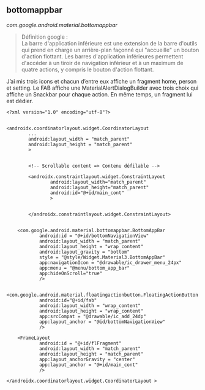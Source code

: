 ## bottomappbar 
*com.google.android.material.bottomappbar*


>Définition google :<br>La barre d'application inférieure est une extension de la barre d'outils qui prend en charge un arrière-plan façonné qui "accueille" un bouton d'action flottant.
>Les barres d'application inférieures permettent d'accéder à un tiroir de navigation inférieur et à un maximum de quatre actions, y compris le bouton d'action flottant.

J’ai mis trois icons et chacun d’entre eux affiche un fragment home, person et setting.
Le FAB affiche une MaterialAlertDialogBuilder avec trois choix qui affiche un Snackbar pour chaque action. En même temps, un fragment lui est dédier.

```
<?xml version="1.0" encoding="utf-8"?>


<androidx.coordinatorlayout.widget.CoordinatorLayout
        ...
        android:layout_width = "match_parent"
        android:layout_height = "match_parent"
        >
    
        
        <!-- Scrollable content => Contenu défilable -->
        
        <androidx.constraintlayout.widget.ConstraintLayout
                android:layout_width="match_parent"
                android:layout_height="match_parent"
                android:id="@+id/main_cont"
                >
        
        
        </androidx.constraintlayout.widget.ConstraintLayout>
    
    
    <com.google.android.material.bottomappbar.BottomAppBar
            android:id = "@+id/bottomNavigationView"
            android:layout_width = "match_parent"
            android:layout_height = "wrap_content"
            android:layout_gravity = "bottom"
            style = "@style/Widget.Material3.BottomAppBar"
            app:navigationIcon = "@drawable/ic_drawer_menu_24px"
            app:menu = "@menu/bottom_app_bar"
            app:hideOnScroll="true"
            />
    
    <com.google.android.material.floatingactionbutton.FloatingActionButton
            android:id="@+id/fab"
            android:layout_width = "wrap_content"
            android:layout_height = "wrap_content"
            app:srcCompat = "@drawable/ic_add_24dp"
            app:layout_anchor = "@id/bottomNavigationView"
            />
    
    <FrameLayout
            android:id = "@+id/flFragment"
            android:layout_width = "match_parent"
            android:layout_height = "match_parent"
            app:layout_anchorGravity = "center"
            app:layout_anchor = "@+id/main_cont"
            />

</androidx.coordinatorlayout.widget.CoordinatorLayout >
```
